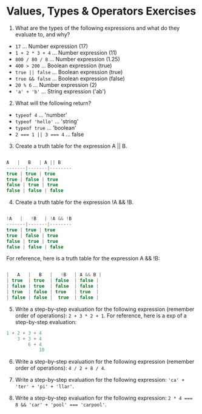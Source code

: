 # Values, Types & Operators Exercises

1. What are the types of the following expressions and what do they evaluate to, and why?
* `17` ... Number expression (17)
* `1 + 2 * 3 + 4` ... Number expression (11)
* `800 / 80 / 8` ... Number expression (1.25)
* `400 > 200` ... Boolean expression (true)
* `true || false` ... Boolean expression (true)
* `true && false` ... Boolean expression (false)
* `20 % 6` ... Number expression (2)
* `'a' + 'b'` ... String expression ('ab')

2. What will the following return?
* `typeof 4` ... 'number'
*  `typeof 'hello'` ... 'string'
*  `typeof true` ... 'boolean'
* `2 === 1 || 3 === 4` ... false

3. Create a truth table for the expression A || B.

``` js

A   |   B   | A || B
-------|-------|--------
true | true | true
true | false | true
false | true | true
false | false | false

```

4. Create a truth table for the expression !A && !B.

``` js

!A   |   !B   | !A && !B
-------|-------|--------
true | true | true
true | false | true
false | true | true
false | false | false

```
For reference, here is a truth table for the expression A && !B:

``` js

|   A   |   B   |   !B   | A && B |
| true  | true  | false  | false |
| false | true  | false  | false |
| true  | false | true   | true  |
| false | false |  true  | false |

```
5. Write a step-by-step evaluation for the following expression (remember order of operations): `2 + 3 * 2 + 1`.
  For reference, here is a exp of a step-by-step evaluation:
  ```js
  1 + 2 + 3 + 4
      3 + 3 + 4
          6 + 4
              10
  ```

 6. Write a step-by-step evaluation for the following expression (remember order of operations): `4 / 2 + 8 / 4`.

 7. Write a step-by-step evaluation for the following expression: `'ca' + 'ter' + 'pi' + 'llar'`.
 8. Write a step-by-step evaluation for the following expression: `2 * 4 === 8 && 'car' + 'pool' === 'carpool'`.
